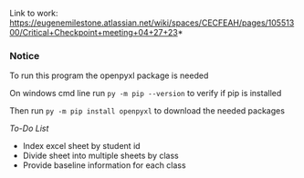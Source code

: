 Link to work: https://eugenemilestone.atlassian.net/wiki/spaces/CECFEAH/pages/10551300/Critical+Checkpoint+meeting+04+27+23*

### Notice
To run this program the openpyxl package is needed

On windows cmd line run
`py -m pip --version`
to verify if pip is installed

Then run
`py -m pip install openpyxl`
to download the needed packages

*To-Do List*

- Index excel sheet by student id
- Divide sheet into multiple sheets by class
- Provide baseline information for each class 